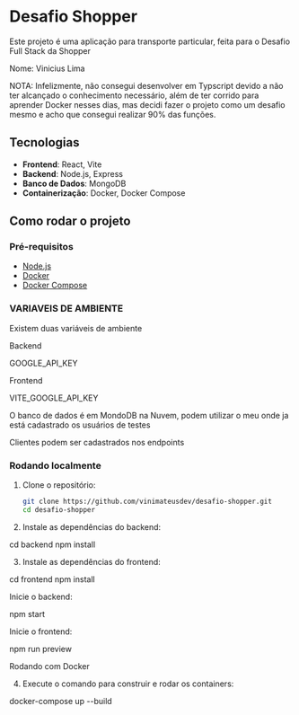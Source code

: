 # Desafio Shopper

Este projeto é uma aplicação para transporte particular, feita para o Desafio Full Stack da Shopper

Nome: Vinicius Lima

NOTA: Infelizmente, não consegui desenvolver em Typscript devido a não ter alcançado o conhecimento necessário, além de ter corrido para aprender Docker nesses dias, mas decidi fazer o projeto como um desafio mesmo e acho que consegui realizar 90% das funções.

## Tecnologias

- **Frontend**: React, Vite
- **Backend**: Node.js, Express
- **Banco de Dados**: MongoDB
- **Containerização**: Docker, Docker Compose

## Como rodar o projeto

### Pré-requisitos

- [Node.js](https://nodejs.org/)
- [Docker](https://www.docker.com/)
- [Docker Compose](https://docs.docker.com/compose/)

### VARIAVEIS DE AMBIENTE

Existem duas variáveis de ambiente

Backend

GOOGLE_API_KEY

Frontend

VITE_GOOGLE_API_KEY

O banco de dados é em MondoDB na Nuvem, podem utilizar o meu onde ja está cadastrado os usuários de testes

Clientes podem ser cadastrados nos endpoints



### Rodando localmente

1. Clone o repositório:

   ```bash
   git clone https://github.com/vinimateusdev/desafio-shopper.git
   cd desafio-shopper

2. Instale as dependências do backend:

cd backend
npm install

3. Instale as dependências do frontend:

cd frontend
npm install

Inicie o backend:

npm start

Inicie o frontend:

npm run preview

Rodando com Docker

4. Execute o comando para construir e rodar os containers:

docker-compose up --build
